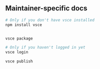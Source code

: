 ## Maintainer-specific docs

```sh
# Only if you don't have vsce installed
npm install vsce


vsce package

# Only if you haven't logged in yet
vsce login 

vsce publish
```
